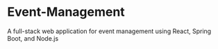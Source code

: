 # Event-Management
A full-stack web application for event management using React, Spring Boot, and Node.js
